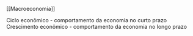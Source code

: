 [[Macroeconomia]]

Ciclo econômico - comportamento da economia no curto prazo
Crescimento econômico - comportamento da economia no longo prazo